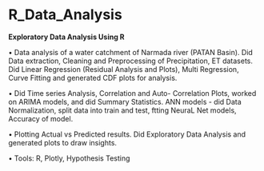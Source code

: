 # R_Data_Analysis
 **Exploratory Data Analysis Using R**
 
• Data analysis of a water catchment of Narmada river (PATAN Basin). Did Data extraction, Cleaning and Preprocessing
of Precipitation, ET datasets. Did Linear Regression (Residual Analysis and Plots), Multi Regression,
Curve Fitting and generated CDF plots for analysis.

• Did Time series Analysis, Correlation and Auto- Correlation Plots, worked on ARIMA models, and did
Summary Statistics. ANN models - did Data Normalization, split data into train and test, ftting
NeuraL Net models, Accuracy of model.

• Plotting Actual vs Predicted results. Did Exploratory Data Analysis and generated plots to draw insights.

• Tools: R, Plotly, Hypothesis Testing
